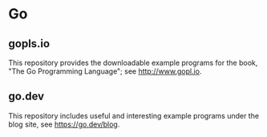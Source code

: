 # Go

## gopls.io 
This repository provides the downloadable example programs for the book, 
"The Go Programming Language"; see http://www.gopl.io.

## go.dev
This repository includes useful and interesting example programs under the blog
site, see https://go.dev/blog.
